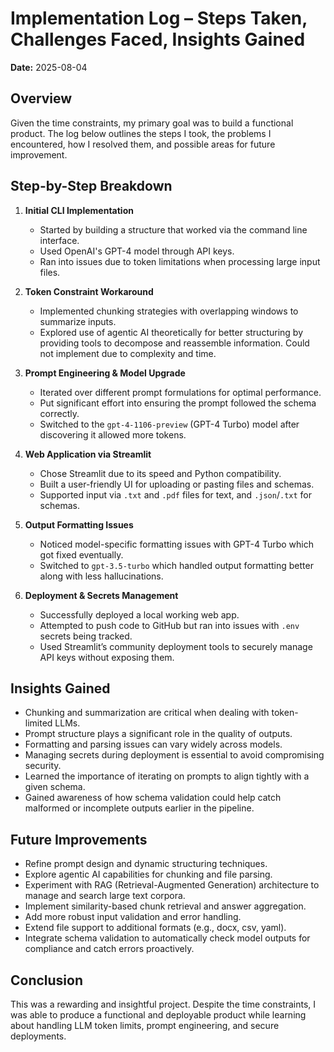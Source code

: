 
# Implementation Log – Steps Taken, Challenges Faced, Insights Gained

**Date:** 2025-08-04

## Overview  
Given the time constraints, my primary goal was to build a functional product. The log below outlines the steps I took, the problems I encountered, how I resolved them, and possible areas for future improvement.

## Step-by-Step Breakdown

1. **Initial CLI Implementation**  
   - Started by building a structure that worked via the command line interface.  
   - Used OpenAI's GPT-4 model through API keys.  
   - Ran into issues due to token limitations when processing large input files.

2. **Token Constraint Workaround**  
   - Implemented chunking strategies with overlapping windows to summarize inputs.  
   - Explored use of agentic AI theoretically for better structuring by providing tools to decompose and reassemble information. Could not implement due to complexity and time.

3. **Prompt Engineering & Model Upgrade**  
   - Iterated over different prompt formulations for optimal performance.  
   - Put significant effort into ensuring the prompt followed the schema correctly.  
   - Switched to the `gpt-4-1106-preview` (GPT-4 Turbo) model after discovering it allowed more tokens.

4. **Web Application via Streamlit**  
   - Chose Streamlit due to its speed and Python compatibility.  
   - Built a user-friendly UI for uploading or pasting files and schemas.  
   - Supported input via `.txt` and `.pdf` files for text, and `.json`/`.txt` for schemas.

5. **Output Formatting Issues**  
   - Noticed model-specific formatting issues with GPT-4 Turbo which got fixed eventually.  
   - Switched to `gpt-3.5-turbo` which handled output formatting better along with less hallucinations.  

6. **Deployment & Secrets Management**  
   - Successfully deployed a local working web app.  
   - Attempted to push code to GitHub but ran into issues with `.env` secrets being tracked.  
   - Used Streamlit’s community deployment tools to securely manage API keys without exposing them.

## Insights Gained

- Chunking and summarization are critical when dealing with token-limited LLMs.  
- Prompt structure plays a significant role in the quality of outputs.  
- Formatting and parsing issues can vary widely across models.  
- Managing secrets during deployment is essential to avoid compromising security.  
- Learned the importance of iterating on prompts to align tightly with a given schema.  
- Gained awareness of how schema validation could help catch malformed or incomplete outputs earlier in the pipeline.

## Future Improvements

- Refine prompt design and dynamic structuring techniques.  
- Explore agentic AI capabilities for chunking and file parsing.  
- Experiment with RAG (Retrieval-Augmented Generation) architecture to manage and search large text corpora.  
- Implement similarity-based chunk retrieval and answer aggregation.  
- Add more robust input validation and error handling.  
- Extend file support to additional formats (e.g., docx, csv, yaml).  
- Integrate schema validation to automatically check model outputs for compliance and catch errors proactively.

## Conclusion

This was a rewarding and insightful project. Despite the time constraints, I was able to produce a functional and deployable product while learning about handling LLM token limits, prompt engineering, and secure deployments.
